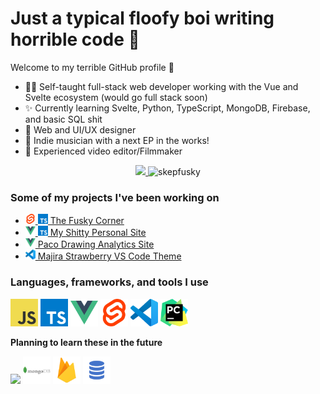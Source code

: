 # Just a typical floofy boi writing horrible code 🦊

Welcome to my terrible GitHub profile 👋

- 👨‍💻 Self-taught full-stack web developer working with the Vue and Svelte ecosystem (would go full stack soon)
- ✨ Currently learning Svelte, Python, TypeScript, MongoDB, Firebase, and basic SQL shit
- 📲 Web and UI/UX designer
- 🎵 Indie musician with a next EP in the works!
- 🎥 Experienced video editor/Filmmaker

<p align="center">
  <a href="https://github.com/anuraghazra/github-readme-stats">
      <img width="400" src="https://github-readme-stats.vercel.app/api/top-langs/?username=skepfusky&hide_title=true&layout=compact&theme=vue-dark&langs_count=10&hide_border=true&show_icons=true&include_all_commits=true&line_height=16">
  </a>
  <img width="535" src="https://github-readme-streak-stats.herokuapp.com/?user=skepfusky&theme=vue-dark&hide_border=true" alt="skepfusky">
</p>

### Some of my projects I've been working on
- <a href="https://www.github.com/skepfusky/The-Fusky-Corner"><img height="16" src="https://raw.githubusercontent.com/github/explore/main/topics/svelte/svelte.png"> <img height="16" src="https://raw.githubusercontent.com/github/explore/main/topics/typescript/typescript.png">&nbsp;The Fusky Corner</a>
- <a href="https://www.github.com/skepfusky/skepfusky.net"><img height="16" src="https://raw.githubusercontent.com/github/explore/main/topics/vue/vue.png"> <img height="16" src="https://raw.githubusercontent.com/github/explore/main/topics/typescript/typescript.png">&nbsp;My Shitty Personal Site</a>
- <a href="https://www.github.com/skepfusky/pandapaco-art-statistics"><img height="16" src="https://raw.githubusercontent.com/github/explore/main/topics/vue/vue.png">&nbsp;Paco Drawing Analytics Site</a>
- <a href="https://www.github.com/skepfusky/majira-strawberry-vscode-theme"><img height="16" src="https://raw.githubusercontent.com/github/explore/main/topics/visual-studio-code/visual-studio-code.png">&nbsp;Majira Strawberry VS Code Theme</a>

### Languages, frameworks, and tools I use

<code><img height="44" src="https://raw.githubusercontent.com/github/explore/main/topics/javascript/javascript.png"></code>
<code><img height="44" src="https://raw.githubusercontent.com/github/explore/main/topics/typescript/typescript.png"></code>
<code><img height="44" src="https://raw.githubusercontent.com/github/explore/main/topics/vue/vue.png"></code>
<code><img height="44" src="https://raw.githubusercontent.com/github/explore/main/topics/svelte/svelte.png"></code>
<code><img height="44" src="https://raw.githubusercontent.com/github/explore/main/topics/visual-studio-code/visual-studio-code.png"></code>
<code><img height="44" src="https://raw.githubusercontent.com/github/explore/main/topics/pycharm/pycharm.png"></code>

**Planning to learn these in the future**

<code><img height="44" src="https://github.com/skepfusky/skepfusky/blob/master/Python-logo-wikimedia.svg"></code>
<code><img height="44" src="https://raw.githubusercontent.com/github/explore/main/topics/mongodb/mongodb.png"></code>
<code><img height="44" src="https://raw.githubusercontent.com/github/explore/main/topics/firebase/firebase.png"></code>
<code><img height="44" src="https://raw.githubusercontent.com/github/explore/main/topics/sql/sql.png"></code>
